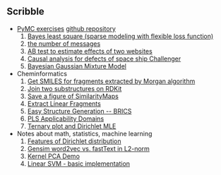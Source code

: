 ## Scribble

- [PyMC exercises](https://www.amazon.co.jp/Python%E3%81%A7%E4%BD%93%E9%A8%93%E3%81%99%E3%82%8B%E3%83%99%E3%82%A4%E3%82%BA%E6%8E%A8%E8%AB%96-PyMC%E3%81%AB%E3%82%88%E3%82%8BMCMC%E5%85%A5%E9%96%80-%E3%82%AD%E3%83%A3%E3%83%A1%E3%83%AD%E3%83%B3-%E3%83%87%E3%83%93%E3%83%83%E3%83%89%E3%82%BD%E3%83%B3-%E3%83%94%E3%83%AD%E3%83%B3/dp/4627077912) [github repository](https://github.com/CamDavidsonPilon/Probabilistic-Programming-and-Bayesian-Methods-for-Hackers)
  1. [Bayes least square (sparse modeling with flexible loss function)](https://nbviewer.jupyter.org/gist/sshojiro/7fed028defbb3fc30abd66462aee00c5/bayesian-least-squares.ipynb)
  1. [the number of messages](https://nbviewer.jupyter.org/gist/sshojiro/7fed028defbb3fc30abd66462aee00c5/recieving-messages.ipynb)
  1. [AB test to estimate effects of two websites](https://nbviewer.jupyter.org/gist/sshojiro/7fed028defbb3fc30abd66462aee00c5/ab-test.ipynb)
  1. [Causal analysis for defects of space ship Challenger](https://nbviewer.jupyter.org/gist/sshojiro/7fed028defbb3fc30abd66462aee00c5/challenger_causal_analysis.ipynb)
  1. [Bayesian Gaussian Mixture Model](https://nbviewer.jupyter.org/gist/sshojiro/7fed028defbb3fc30abd66462aee00c5/bayesian-gaussian-mixture-model.ipynb)
- Cheminformatics
  1. [Get SMILES for fragments extracted by Morgan algorithm](https://nbviewer.jupyter.org/gist/sshojiro/a6ce6bc3deed586b03e018dc1b0773b7/Morgan_fingerprint_fragments_revision.ipynb)
  1. [Join two substructures on RDKit](https://nbviewer.jupyter.org/gist/sshojiro/6c4bcccdb2b73e12bbaeff4a8cd2e27b)
  1. [Save a figure of SimilarityMaps](https://nbviewer.jupyter.org/gist/sshojiro/3b64ca54170b9bc632d3fe278ebeb93d)
  1. [Extract Linear Fragments](https://nbviewer.jupyter.org/gist/sshojiro/251d60898844c99bba51d85162933cc3)
  1. [Easy Structure Generation -- BRICS](https://nbviewer.jupyter.org/gist/sshojiro/ffb4934a39b90779b3294c5e65682954)
  1. [PLS Applicability Domains](https://nbviewer.jupyter.org/gist/sshojiro/9edc59bab229d0df2904a420c9c7bd29)
  1. [Ternary plot and Dirichlet MLE](https://nbviewer.jupyter.org/gist/sshojiro/ab86847b9c6705c25dbe11ba1baf260c)
- Notes about math, statistics, machine learning
  1. [Features of Dirichlet distribution](https://sshojiro.github.io/publications/Dirichlet.pdf)
  1. [Gensim word2vec vs. fastText in L2-norm](https://nbviewer.jupyter.org/gist/sshojiro/c8c6f6c9ae4646c94f568bb180e48cad)
  1. [Kernel PCA Demo](https://nbviewer.jupyter.org/gist/sshojiro/261ee50324e59cc21ddd1d80e04e7f3e)
  1. [Linear SVM - basic implementation](https://nbviewer.jupyter.org/gist/sshojiro/59b8b88c5fb312eac6c04a5d93f099f1)